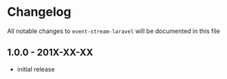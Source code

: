 # Changelog

All notable changes to `event-stream-laravel` will be documented in this file

## 1.0.0 - 201X-XX-XX

- initial release
